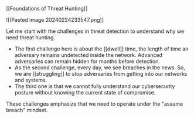 [[Foundations of Threat Hunting]]

![[Pasted image 20240224233547.png]]

Let me start with the challenges in threat detection to understand why we need threat hunting.

- The first challenge here is about the [[dwell]] time, the length of time an adversary remains undetected inside the network. Advanced adversaries can remain hidden for months before detection. 
- As the second challenge, every day, we see breaches in the news. So, we are [[struggling]] to stop adversaries from getting into our networks and systems.
- The third one is that we cannot fully understand our cybersecurity posture without knowing the current state of compromise.

These challenges emphasize that we need to operate under the "assume breach" mindset.
